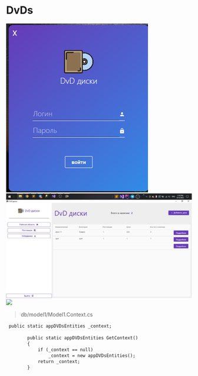 # DvDs

![](https://github.com/Disooloo/app_dvds_WPF/blob/main/info/2022-06-12_14-09-57.png?raw=true)
![](https://github.com/Disooloo/app_dvds_WPF/blob/main/info/photo_2022-06-12_14-10-50.jpg?raw=true)
![](https://github.com/Disooloo/app_dvds_WPF/blob/main/info/2022-06-12-14-06-59.gif?raw=true)


> db/model1/Model1.Context.cs
```
 public static appDVDsEntities _context;

        public static appDVDsEntities GetContext()
        {
            if (_context == null)
                _context = new appDVDsEntities();
            return _context;
        }
```
